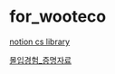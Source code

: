 # for_wooteco


[notion cs library](https://www.notion.so/CS-Library-11f93c9a0058423abc450348b9df9ce0)

[몰입경험_증명자료](https://github.com/bmong4mong0318/for_wooteco/blob/main/%EC%B9%98%EC%97%B4%ED%95%9C%20%ED%95%98%EB%A3%A8_IR%EC%9E%90%EB%A3%8C.pdf)
